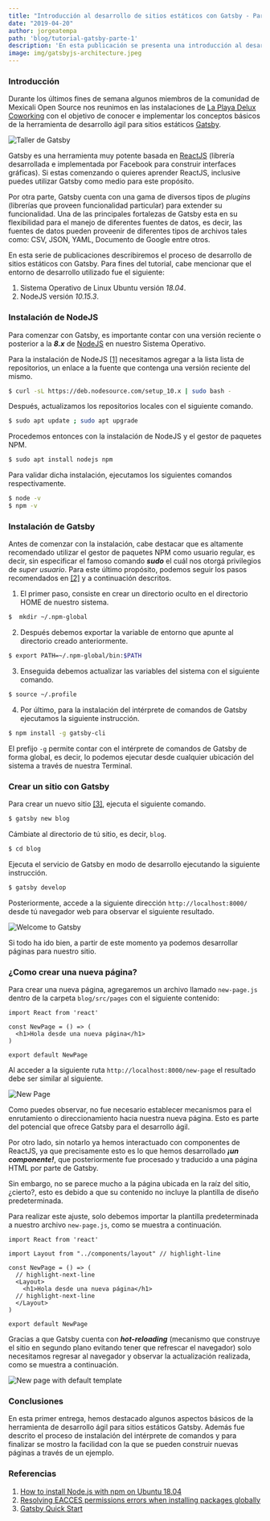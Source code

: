 ```yaml
---
title: "Introducción al desarrollo de sitios estáticos con Gatsby - Parte 1"
date: "2019-04-20"
author: jorgeatempa
path: 'blog/tutorial-gatsby-parte-1'
description: 'En esta publicación se presenta una introducción al desarrollo de sitios estáticos con Gatsby'
image: img/gatsbyjs-architecture.jpeg
---
```


### Introducción

Durante los últimos fines de semana algunos miembros de la comunidad de Mexicali Open Source nos reunimos en las instalaciones de [La Playa Delux Coworking](https://www.facebook.com/LaPlayaDeLux/) con el objetivo de conocer e implementar los conceptos básicos de la herramienta de desarrollo ágil para sitios estáticos [Gatsby](https://www.gatsbyjs.org/).

![Taller de Gatsby](img/reunion.jpg)

Gatsby es una herramienta muy potente basada en [ReactJS](https://reactjs.org/) (librería desarrollada e implementada por Facebook para construir interfaces gráficas). Si estas comenzando o quieres aprender ReactJS, inclusive puedes utilizar Gatsby como medio para este propósito. 

Por otra parte, Gatsby cuenta con una gama de diversos tipos de _plugins_ (librerías que proveen funcionalidad particular) para extender su funcionalidad. Una de las principales fortalezas de Gatsby esta en su flexibilidad para el manejo de diferentes fuentes de datos, es decir, las fuentes de datos pueden proveenir de diferentes tipos de archivos tales como: CSV, JSON, YAML, Documento de Google entre otros.

En esta serie de publicaciones describiremos el proceso de desarrollo de sitios estáticos con Gatsby. Para fines del tutorial, cabe mencionar que el entorno de desarrollo utilizado fue el siguiente:

1. Sistema Operativo de Linux Ubuntu versión _18.04_.
2. NodeJS versión _10.15.3_.

### Instalación de NodeJS

Para comenzar con Gatsby, es importante contar con una versión reciente o posterior a la _**8.x**_ de [NodeJS](https://nodejs.org) en nuestro Sistema Operativo. 

Para la instalación de NodeJS [[1]](https://linux4one.com/how-to-install-node-js-with-npm-on-ubuntu-18-04/) necesitamos agregar a la lista lista de repositorios, un enlace a la fuente que contenga una versión reciente del mismo.

```bash
$ curl -sL https://deb.nodesource.com/setup_10.x | sudo bash -
```

Después, actualizamos los repositorios locales con el siguiente comando.

```bash
$ sudo apt update ; sudo apt upgrade
```

Procedemos entonces con la instalación de NodeJS y el gestor de paquetes NPM.

```bash
$ sudo apt install nodejs npm
```

Para validar dicha instalación, ejecutamos los siguientes comandos respectivamente.

```bash
$ node -v
$ npm -v
```

### Instalación de Gatsby

Antes de comenzar con la instalación, cabe destacar que es altamente recomendado utilizar el gestor de paquetes NPM como usuario regular, es decir, sin especificar el famoso comando _**sudo**_ el cuál nos otorgá privilegios de _super usuario_. Para este último propósito, podemos seguir los pasos recomendados en [[2]](https://docs.npmjs.com/resolving-eacces-permissions-errors-when-installing-packages-globally) y a continuación descritos.

1. El primer paso, consiste en crear un directorio oculto en el directorio HOME de nuestro sistema.

```bash
$  mkdir ~/.npm-global
```

2. Después debemos exportar la variable de entorno que apunte al directorio creado anteriormente.

```bash
$ export PATH=~/.npm-global/bin:$PATH
```

3. Enseguida debemos actualizar las variables del sistema con el siguiente comando.

```bash
$ source ~/.profile
```

4. Por último, para la instalación del intérprete de comandos de Gatsby ejecutamos la siguiente instrucción.

```bash
$ npm install -g gatsby-cli
```

El prefijo `-g` permite contar con el intérprete de comandos de Gatsby de forma global, es decir, lo podemos ejecutar desde cualquier ubicación del sistema a través de nuestra Terminal.

### Crear un sitio con Gatsby

Para crear un nuevo sitio [[3]](https://www.gatsbyjs.org/docs/quick-start), ejecuta el siguiente comando.

```bash
$ gatsby new blog
```

Cámbiate al directorio de tú sitio, es decir, `blog`.

```bash
$ cd blog
```

Ejecuta el servicio de Gatsby en modo de desarrollo ejecutando la siguiente instrucción.

```bash
$ gatsby develop
```

Posteriormente, accede a la siguiente dirección `http://localhost:8000/` desde tú navegador web para observar el siguiente resultado.

![Welcome to Gatsby](img/initial_gatsby.png)

Si todo ha ido bien, a partir de este momento ya podemos desarrollar páginas para nuestro sitio.

### ¿Como crear una nueva página?

Para crear una nueva página, agregaremos un archivo llamado `new-page.js` dentro de la carpeta `blog/src/pages` con el siguiente contenido:

```jsx{numberLines: true}
import React from 'react'

const NewPage = () => (
  <h1>Hola desde una nueva página</h1>
)

export default NewPage
```

Al acceder a la siguiente ruta `http://localhost:8000/new-page` el resultado debe ser similar al siguiente.

![New Page](img/new-page.png)

Como puedes observar, no fue necesario establecer mecanismos para el enrutamiento o direccionamiento hacia nuestra nueva página. Esto es  parte del potencial que ofrece Gatsby para el desarrollo ágil.

Por otro lado, sin notarlo ya hemos interactuado con componentes de ReactJS, ya que precisamente esto es lo que hemos desarrollado _**¡un componente!**_, que posteriormente fue procesado y traducido a una página HTML por parte de Gatsby.

Sin embargo, no se parece mucho a la página ubicada en la raíz del sitio, ¿cierto?, esto es debido a que su contenido no incluye la plantilla de diseño predeterminada. 

Para realizar este ajuste, solo debemos importar la plantilla predeterminada a nuestro archivo `new-page.js`, como se muestra a continuación.

```jsx{numberLines: true}
import React from 'react'

import Layout from "../components/layout" // highlight-line

const NewPage = () => (
  // highlight-next-line
  <Layout>
    <h1>Hola desde una nueva página</h1>
  // highlight-next-line
  </Layout>
)

export default NewPage
```

Gracias a que Gatsby cuenta con _**hot-reloading**_ (mecanismo que construye el sitio en segundo plano evitando tener que refrescar el navegador) solo necesitamos regresar al navegador y observar la actualización realizada, como se muestra a continuación.

![New page with default template](img/new-page-with-template-animation.gif)

### Conclusiones

En esta primer entrega, hemos destacado algunos aspectos básicos de la herramienta de desarrollo ágil para sitios estáticos Gatsby. Además fue descrito el proceso de instalación del intérprete de comandos y para finalizar se mostro la facilidad con la que se pueden construir nuevas páginas a través de un ejemplo.

### Referencias
   1. [How to install Node.js with npm on Ubuntu 18.04](https://linux4one.com/how-to-install-node-js-with-npm-on-ubuntu-18-04/)
   2. [Resolving EACCES permissions errors when installing packages globally](https://docs.npmjs.com/resolving-eacces-permissions-errors-when-installing-packages-globally)
   3. [Gatsby Quick Start](https://www.gatsbyjs.org/docs/quick-start)
